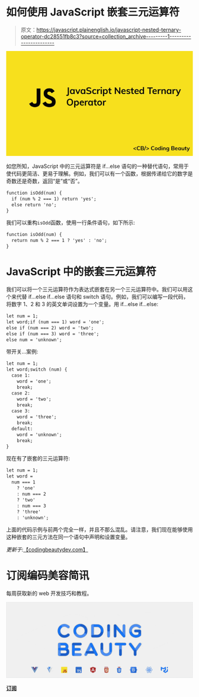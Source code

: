 # 如何使用 JavaScript 嵌套三元运算符

> 原文：<https://javascript.plainenglish.io/javascript-nested-ternary-operator-dc28551fb8c3?source=collection_archive---------1----------------------->

![](img/1d9812ea322f1e17390b831dd8a38eac.png)

如您所知，JavaScript 中的三元运算符是 if…else 语句的一种替代语句，常用于使代码更简洁、更易于理解。例如，我们可以有一个函数，根据传递给它的数字是奇数还是奇数，返回“是”或“否”。

```
function isOdd(num) {
  if (num % 2 === 1) return 'yes';
  else return 'no';
}
```

我们可以重构`isOdd`函数，使用一行条件语句，如下所示:

```
function isOdd(num) {
  return num % 2 === 1 ? 'yes' : 'no';
}
```

# JavaScript 中的嵌套三元运算符

我们可以将一个三元运算符作为表达式嵌套在另一个三元运算符中。我们可以用这个来代替 if…else if…else 语句和 switch 语句。例如，我们可以编写一段代码，将数字 1、2 和 3 的英文单词设置为一个变量。用 if…else if…else:

```
let num = 1;
let word;if (num === 1) word = 'one';
else if (num === 2) word = 'two';
else if (num === 3) word = 'three';
else num = 'unknown';
```

带开关…案例:

```
let num = 1;
let word;switch (num) {
  case 1:
    word = 'one';
    break;
  case 2:
    word = 'two';
    break;
  case 3:
    word = 'three';
    break;
  default:
    word = 'unknown';
    break;
}
```

现在有了嵌套的三元运算符:

```
let num = 1;
let word =
  num === 1
    ? 'one'
    : num === 2
    ? 'two'
    : num === 3
    ? 'three'
    : 'unknown';
```

上面的代码示例与前两个完全一样，并且不那么混乱。请注意，我们现在能够使用这种嵌套的三元方法在同一个语句中声明和设置变量。

*更新于:*[【codingbeautydev.com】](https://codingbeautydev.com/blog/javascript-nested-ternary-operator/)

# 订阅编码美容简讯

每周获取新的 web 开发技巧和教程。

![](img/b8db4799ac3fa2b55b41c7ca714bdf64.png)

[**订阅**](https://codingbeautydev.com/newsletter)